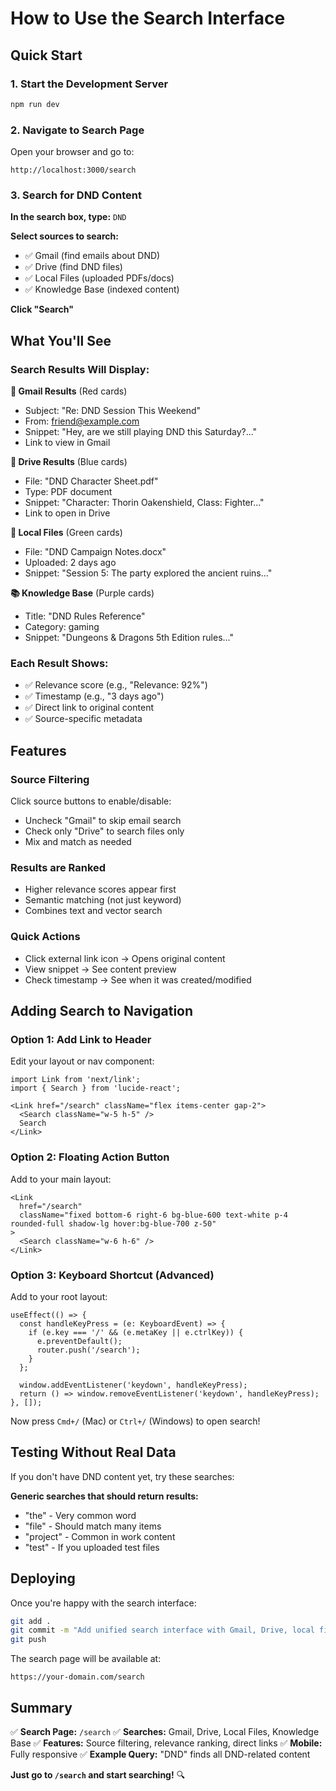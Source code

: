 # How to Use the Search Interface

## Quick Start

### 1. Start the Development Server
```bash
npm run dev
```

### 2. Navigate to Search Page
Open your browser and go to:
```
http://localhost:3000/search
```

### 3. Search for DND Content

**In the search box, type:** `DND`

**Select sources to search:**
- ✅ Gmail (find emails about DND)
- ✅ Drive (find DND files)
- ✅ Local Files (uploaded PDFs/docs)
- ✅ Knowledge Base (indexed content)

**Click "Search"**

## What You'll See

### Search Results Will Display:

**📧 Gmail Results** (Red cards)
- Subject: "Re: DND Session This Weekend"
- From: friend@example.com
- Snippet: "Hey, are we still playing DND this Saturday?..."
- Link to view in Gmail

**📁 Drive Results** (Blue cards)
- File: "DND Character Sheet.pdf"
- Type: PDF document
- Snippet: "Character: Thorin Oakenshield, Class: Fighter..."
- Link to open in Drive

**📄 Local Files** (Green cards)
- File: "DND Campaign Notes.docx"
- Uploaded: 2 days ago
- Snippet: "Session 5: The party explored the ancient ruins..."

**📚 Knowledge Base** (Purple cards)
- Title: "DND Rules Reference"
- Category: gaming
- Snippet: "Dungeons & Dragons 5th Edition rules..."

### Each Result Shows:
- ✅ Relevance score (e.g., "Relevance: 92%")
- ✅ Timestamp (e.g., "3 days ago")
- ✅ Direct link to original content
- ✅ Source-specific metadata

## Features

### Source Filtering
Click source buttons to enable/disable:
- Uncheck "Gmail" to skip email search
- Check only "Drive" to search files only
- Mix and match as needed

### Results are Ranked
- Higher relevance scores appear first
- Semantic matching (not just keyword)
- Combines text and vector search

### Quick Actions
- Click external link icon → Opens original content
- View snippet → See content preview
- Check timestamp → See when it was created/modified

## Adding Search to Navigation

### Option 1: Add Link to Header
Edit your layout or nav component:

```tsx
import Link from 'next/link';
import { Search } from 'lucide-react';

<Link href="/search" className="flex items-center gap-2">
  <Search className="w-5 h-5" />
  Search
</Link>
```

### Option 2: Floating Action Button
Add to your main layout:

```tsx
<Link
  href="/search"
  className="fixed bottom-6 right-6 bg-blue-600 text-white p-4 rounded-full shadow-lg hover:bg-blue-700 z-50"
>
  <Search className="w-6 h-6" />
</Link>
```

### Option 3: Keyboard Shortcut (Advanced)
Add to your root layout:

```tsx
useEffect(() => {
  const handleKeyPress = (e: KeyboardEvent) => {
    if (e.key === '/' && (e.metaKey || e.ctrlKey)) {
      e.preventDefault();
      router.push('/search');
    }
  };

  window.addEventListener('keydown', handleKeyPress);
  return () => window.removeEventListener('keydown', handleKeyPress);
}, []);
```

Now press `Cmd+/` (Mac) or `Ctrl+/` (Windows) to open search!

## Testing Without Real Data

If you don't have DND content yet, try these searches:

**Generic searches that should return results:**
- "the" - Very common word
- "file" - Should match many items
- "project" - Common in work content
- "test" - If you uploaded test files

## Deploying

Once you're happy with the search interface:

```bash
git add .
git commit -m "Add unified search interface with Gmail, Drive, local files, and knowledge base"
git push
```

The search page will be available at:
```
https://your-domain.com/search
```

## Summary

✅ **Search Page:** `/search`
✅ **Searches:** Gmail, Drive, Local Files, Knowledge Base
✅ **Features:** Source filtering, relevance ranking, direct links
✅ **Mobile:** Fully responsive
✅ **Example Query:** "DND" finds all DND-related content

**Just go to `/search` and start searching!** 🔍
